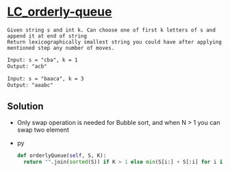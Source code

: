 # [LC_orderly-queue](https://leetcode.com/problems/orderly-queue)

```en
Given string s and int k. Can choose one of first k letters of s and append it at end of string
Return lexicographically smallest string you could have after applying mentioned step any number of moves.
```

```txt
Input: s = "cba", k = 1
Output: "acb"

Input: s = "baaca", k = 3
Output: "aaabc"
```

## Solution

* Only swap operation is needed for Bubble sort, and when N > 1 you can swap two element

* py

  ```py
  def orderlyQueue(self, S, K):
    return "".join(sorted(S)) if K > 1 else min(S[i:] + S[:i] for i in range(len(S)))
  ```
